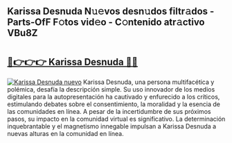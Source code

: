 ## Karissa Desnuda N𝚞𝚎vos desn𝚞dos filtr𝚊dos - Parts-OfF F𝚘tos vid𝚎o - C𝚘ntenido atr𝚊ctivo VBu8Z

# <h2><a href="http://mb0wb9.tromn.icu/?c=Karissa+Desnuda">🔗👉👉👉 Karissa Desnuda 🔗🔗</a></h2>

[![Karissa Desnuda nuevo](https://i.imgur.com/pEAQMta.gif)](http://mb0wb9.tromn.icu/?c=Karissa+Desnuda)
Karissa Desnuda, una persona multifacética y polémica, desafía la descripción simple. Su uso innovador de los medios digitales para la autopresentación ha cautivado y enfurecido a los críticos, estimulando debates sobre el consentimiento, la moralidad y la esencia de las comunidades en línea. A pesar de la incertidumbre de sus próximos pasos, su impacto en la comunidad virtual es significativo. La determinación inquebrantable y el magnetismo innegable impulsan a Karissa Desnuda a nuevas alturas en la comunidad en línea.
